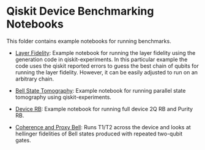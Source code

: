 # Qiskit Device Benchmarking Notebooks

This folder contains example notebooks for running benchmarks.

- [Layer Fidelity](https://github.com/qiskit-community/qiskit-device-benchmarking/blob/main/notebooks/layer_fidelity.ipynb): Example notebook for running the layer fidelity using the generation code in qiskit-experiments. In this particular example the code uses the qiskit reported errors to guess the best chain of qubits for running the layer fidelity. However, it can be easily adjusted to run on an arbitrary chain.

- [Bell State Tomography](https://github.com/qiskit-community/qiskit-device-benchmarking/blob/main/notebooks/bell_state_tomography.ipynb): Example notebook for running parallel state tomography using qiskit-experiments.

- [Device RB](https://github.com/qiskit-community/qiskit-device-benchmarking/blob/main/notebooks/device_rb.ipynb): Example notebook for running full device 2Q RB and Purity RB.

- [Coherence and Proxy Bell](https://github.com/qiskit-community/qiskit-device-benchmarking/blob/main/notebooks/bell_tphi.ipynb): Runs T1/T2 across the device and looks at hellinger fidelities of Bell states produced with repeated two-qubit gates. 
